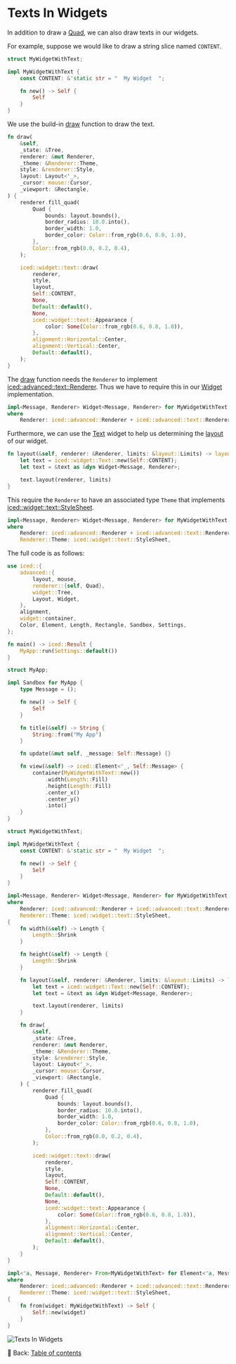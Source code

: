 # Texts In Widgets

In addition to draw a [Quad](https://docs.rs/iced/latest/iced/advanced/renderer/struct.Quad.html), we can also draw texts in our widgets.

For example, suppose we would like to draw a string slice named `CONTENT`.

```rust
struct MyWidgetWithText;

impl MyWidgetWithText {
    const CONTENT: &'static str = "  My Widget  ";

    fn new() -> Self {
        Self
    }
}
```

We use the build-in [draw](https://docs.rs/iced/latest/iced/widget/text/fn.draw.html) function to draw the text.

```rust
fn draw(
    &self,
    _state: &Tree,
    renderer: &mut Renderer,
    _theme: &Renderer::Theme,
    style: &renderer::Style,
    layout: Layout<'_>,
    _cursor: mouse::Cursor,
    _viewport: &Rectangle,
) {
    renderer.fill_quad(
        Quad {
            bounds: layout.bounds(),
            border_radius: 10.0.into(),
            border_width: 1.0,
            border_color: Color::from_rgb(0.6, 0.8, 1.0),
        },
        Color::from_rgb(0.0, 0.2, 0.4),
    );

    iced::widget::text::draw(
        renderer,
        style,
        layout,
        Self::CONTENT,
        None,
        Default::default(),
        None,
        iced::widget::text::Appearance {
            color: Some(Color::from_rgb(0.6, 0.8, 1.0)),
        },
        alignment::Horizontal::Center,
        alignment::Vertical::Center,
        Default::default(),
    );
}
```

The [draw](https://docs.rs/iced/latest/iced/widget/text/fn.draw.html) function needs the `Renderer` to implement [iced::advanced::text::Renderer](https://docs.rs/iced/latest/iced/advanced/text/trait.Renderer.html).
Thus we have to require this in our [Widget](https://docs.rs/iced/latest/iced/advanced/widget/trait.Widget.html) implementation.

```rust
impl<Message, Renderer> Widget<Message, Renderer> for MyWidgetWithText
where
    Renderer: iced::advanced::Renderer + iced::advanced::text::Renderer,
```

Furthermore, we can use the [Text](https://docs.rs/iced/latest/iced/widget/type.Text.html) widget to help us determining the [layout](https://docs.rs/iced/latest/iced/advanced/widget/trait.Widget.html#tymethod.layout) of our widget.

```rust
fn layout(&self, renderer: &Renderer, limits: &layout::Limits) -> layout::Node {
    let text = iced::widget::Text::new(Self::CONTENT);
    let text = &text as &dyn Widget<Message, Renderer>;

    text.layout(renderer, limits)
}
```

This require the `Renderer` to have an associated type `Theme` that implements [iced::widget::text::StyleSheet](https://docs.rs/iced/latest/iced/widget/text/trait.StyleSheet.html).

```rust
impl<Message, Renderer> Widget<Message, Renderer> for MyWidgetWithText
where
    Renderer: iced::advanced::Renderer + iced::advanced::text::Renderer,
    Renderer::Theme: iced::widget::text::StyleSheet,
```

The full code is as follows:

```rust
use iced::{
    advanced::{
        layout, mouse,
        renderer::{self, Quad},
        widget::Tree,
        Layout, Widget,
    },
    alignment,
    widget::container,
    Color, Element, Length, Rectangle, Sandbox, Settings,
};

fn main() -> iced::Result {
    MyApp::run(Settings::default())
}

struct MyApp;

impl Sandbox for MyApp {
    type Message = ();

    fn new() -> Self {
        Self
    }

    fn title(&self) -> String {
        String::from("My App")
    }

    fn update(&mut self, _message: Self::Message) {}

    fn view(&self) -> iced::Element<'_, Self::Message> {
        container(MyWidgetWithText::new())
            .width(Length::Fill)
            .height(Length::Fill)
            .center_x()
            .center_y()
            .into()
    }
}

struct MyWidgetWithText;

impl MyWidgetWithText {
    const CONTENT: &'static str = "  My Widget  ";

    fn new() -> Self {
        Self
    }
}

impl<Message, Renderer> Widget<Message, Renderer> for MyWidgetWithText
where
    Renderer: iced::advanced::Renderer + iced::advanced::text::Renderer,
    Renderer::Theme: iced::widget::text::StyleSheet,
{
    fn width(&self) -> Length {
        Length::Shrink
    }

    fn height(&self) -> Length {
        Length::Shrink
    }

    fn layout(&self, renderer: &Renderer, limits: &layout::Limits) -> layout::Node {
        let text = iced::widget::Text::new(Self::CONTENT);
        let text = &text as &dyn Widget<Message, Renderer>;

        text.layout(renderer, limits)
    }

    fn draw(
        &self,
        _state: &Tree,
        renderer: &mut Renderer,
        _theme: &Renderer::Theme,
        style: &renderer::Style,
        layout: Layout<'_>,
        _cursor: mouse::Cursor,
        _viewport: &Rectangle,
    ) {
        renderer.fill_quad(
            Quad {
                bounds: layout.bounds(),
                border_radius: 10.0.into(),
                border_width: 1.0,
                border_color: Color::from_rgb(0.6, 0.8, 1.0),
            },
            Color::from_rgb(0.0, 0.2, 0.4),
        );

        iced::widget::text::draw(
            renderer,
            style,
            layout,
            Self::CONTENT,
            None,
            Default::default(),
            None,
            iced::widget::text::Appearance {
                color: Some(Color::from_rgb(0.6, 0.8, 1.0)),
            },
            alignment::Horizontal::Center,
            alignment::Vertical::Center,
            Default::default(),
        );
    }
}

impl<'a, Message, Renderer> From<MyWidgetWithText> for Element<'a, Message, Renderer>
where
    Renderer: iced::advanced::Renderer + iced::advanced::text::Renderer,
    Renderer::Theme: iced::widget::text::StyleSheet,
{
    fn from(widget: MyWidgetWithText) -> Self {
        Self::new(widget)
    }
}
```

![Texts In Widgets](./pic/texts_in_widgets.png)

<!-- :arrow_right:  Next:  -->

:blue_book: Back: [Table of contents](./../README.md)
